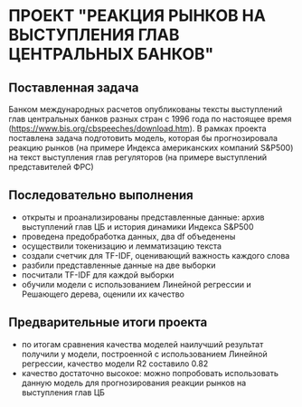 # ПРОЕКТ "РЕАКЦИЯ РЫНКОВ НА ВЫСТУПЛЕНИЯ ГЛАВ ЦЕНТРАЛЬНЫХ БАНКОВ"

## Поставленная задача
Банком международных расчетов опубликованы тексты выступлений глав центральных банков разных стран с 1996 года по настоящее время (https://www.bis.org/cbspeeches/download.htm). В рамках проекта поставлена задача подготовить модель, которая бы прогнозировала реакцию рынков (на примере Индекса американских компаний S&P500) на текст выступления глав регуляторов (на примере выступлений представителей ФРС)

## Последовательно выполнения
- открыты и проанализированы представленные данные: архив выступлений глав ЦБ и история динамики Индекса S&P500
- проведена предобработка данных, два df объеденены
- осуществили токенизацию и лемматизацию текста
- создали счетчик для TF-IDF, оценивающий важность каждого слова
- разбили представленные данные на две выборки
- посчитали TF-IDF для каждой выборки
- обучили модели с использованием Линейной регрессии и Решающего дерева, оценили их качество

## Предварительные итоги проекта
- по итогам сравнения качества моделей наилучший результат получили у модели, построенной с использованием Линейной регрессии, качество модели R2 составило 0.82
- качество достаточно высокое: можно попробовать использовать данную модель для прогнозирования реакции рынков на выступления глав ЦБ
